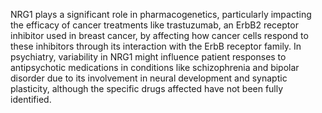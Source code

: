NRG1 plays a significant role in pharmacogenetics, particularly impacting the efficacy of cancer treatments like trastuzumab, an ErbB2 receptor inhibitor used in breast cancer, by affecting how cancer cells respond to these inhibitors through its interaction with the ErbB receptor family. In psychiatry, variability in NRG1 might influence patient responses to antipsychotic medications in conditions like schizophrenia and bipolar disorder due to its involvement in neural development and synaptic plasticity, although the specific drugs affected have not been fully identified.